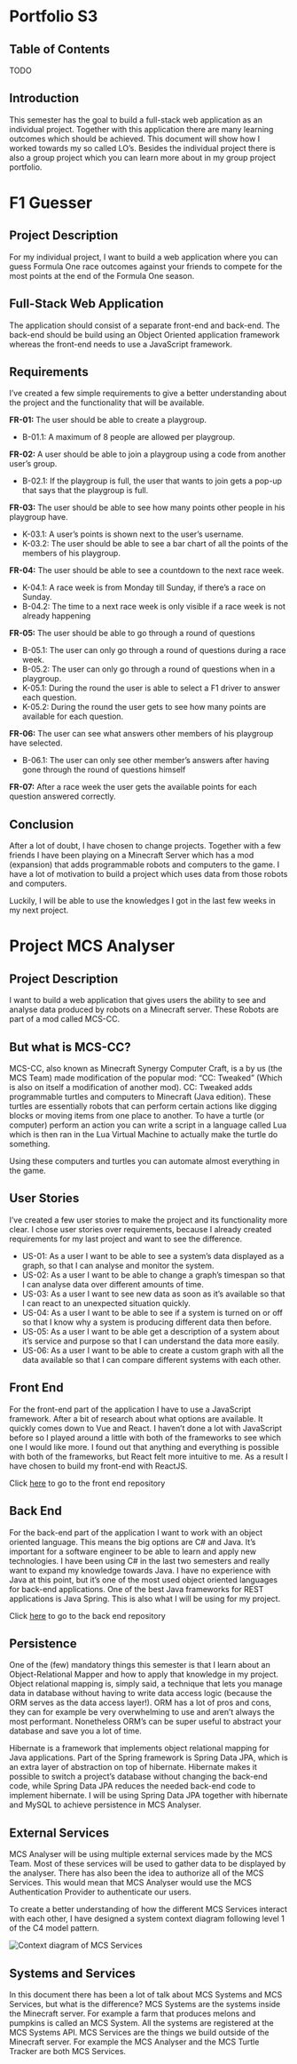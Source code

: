 # Portfolio S3

## Table of Contents
TODO

## Introduction
This semester has the goal to build a full-stack web application as an individual project. Together with this application there are many learning outcomes which should be achieved. This document will show how I worked towards my so called LO’s. Besides the individual project there is also a group project which you can learn more about in my group project portfolio.

# F1 Guesser

## Project Description
For my individual project, I want to build a web application where you can guess Formula One race outcomes against your friends to compete for the most points at the end of the Formula One season.

## Full-Stack Web Application
The application should consist of a separate front-end and back-end. The back-end should be build using an Object Oriented application framework whereas the front-end needs to use a JavaScript framework.

## Requirements
I’ve created a few simple requirements to give a better understanding about the project and the functionality that will be available.

**FR-01:** The user should be able to create a playgroup.
- B-01.1: A maximum of 8 people are allowed per playgroup.

**FR-02:** A user should be able to join a playgroup using a code from another user’s group.
- B-02.1: If the playgroup is full, the user that wants to join gets a pop-up that says that the playgroup is full.

**FR-03:** The user should be able to see how many points other people in his playgroup have.
- K-03.1: A user’s points is shown next to the user’s username.
- K-03.2: The user should be able to see a bar chart of all the points of the members of his playgroup.

**FR-04:** The user should be able to see a countdown to the next race week.
- K-04.1: A race week is from Monday till Sunday, if there’s a race on Sunday.
- B-04.2: The time to a next race week is only visible if a race week is not already happening

**FR-05:** The user should be able to go through a round of questions
- B-05.1: The user can only go through a round of questions during a race week.
- B-05.2: The user can only go through a round of questions when in a playgroup.
- K-05.1: During the round the user is able to select a F1 driver to answer each question.
- K-05.2: During the round the user gets to see how many points are available for each question.

**FR-06:** The user can see what answers other members of his playgroup have selected.
- B-06.1: The user can only see other member’s answers after having gone through the round of questions himself

**FR-07:** After a race week the user gets the available points for each question answered correctly.

## Conclusion
After a lot of doubt, I have chosen to change projects. Together with a few friends I have been playing on a Minecraft Server which has a mod (expansion) that adds programmable robots and computers to the game. I have a lot of motivation to build a project which uses data from those robots and computers.

Luckily, I will be able to use the knowledges I got in the last few weeks in my next project.

# Project MCS Analyser

## Project Description
I want to build a web application that gives users the ability to see and analyse data produced by robots on a Minecraft server. These Robots are part of a mod called MCS-CC.

## But what is MCS-CC?
MCS-CC, also known as Minecraft Synergy Computer Craft, is a by us (the MCS Team) made modification of the popular mod: “CC: Tweaked” (Which is also on itself a modification of another mod). CC: Tweaked adds programmable turtles and computers to Minecraft (Java edition). These turtles are essentially robots that can perform certain actions like digging blocks or moving items from one place to another. To have a turtle (or computer) perform an action you can write a script in a language called Lua which is then ran in the Lua Virtual Machine to actually make the turtle do something.

Using these computers and turtles you can automate almost everything in the game. 

## User Stories
I’ve created a few user stories to make the project and its functionality more clear. I chose user stories over requirements, because I already created requirements for my last project and want to see the difference.

- US-01: As a user I want to be able to see a system’s data displayed as a graph, so that I can analyse and monitor the system.
- US-02: As a user I want to be able to change a graph’s timespan so that I can analyse data over different amounts of time.
- US-03: As a user I want to see new data as soon as it’s available so that I can react to an unexpected situation quickly.
- US-04: As a user I want to be able to see if a system is turned on or off so that I know why a system is producing different data then before.
- US-05: As a user I want to be able get a description of a system about it’s service and purpose so that I can understand the data more easily.
- US-06: As a user I want to be able to create a custom graph with all the data available so that I can compare different systems with each other.

## Front End
For the front-end part of the application I have to use a JavaScript framework. After a bit of research about what options are available. It quickly comes down to Vue and React.  I haven’t done a lot with JavaScript before so I played around a little with both of the frameworks to see which one I would like more. I found out that anything and everything is possible with both of the frameworks, but React felt more intuitive to me. As a result I have chosen to build my front-end with ReactJS.

Click [here](https://github.com/MC-Synergy/MCSAnalyser-FrontEnd) to go to the front end repository

## Back End
For the back-end part of the application I want to work with an object oriented language. This means the big options are C# and Java. It’s important for a software engineer to be able to learn and apply new technologies. I have been using C# in the last two semesters and really want to expand my knowledge towards Java. I have no experience with Java at this point, but it’s one of the most used object oriented languages for back-end applications. One of the best Java frameworks for REST applications is Java Spring. This is also what I will be using for my project.

Click [here](https://github.com/MC-Synergy/MCSAnalyser-API) to go to the back end repository

## Persistence
One of the (few) mandatory things this semester is that I learn about an Object-Relational Mapper and how to apply that knowledge in my project. Object relational mapping is, simply said, a technique that lets you manage data in database without having to write data access logic (because the ORM serves as the data access layer!). ORM has a lot of pros and cons, they can for example be very overwhelming to use and aren’t always the most performant. Nonetheless ORM’s can be super useful to abstract your database and save you a lot of time.

Hibernate is a framework that implements object relational mapping for Java applications. Part of the Spring framework is Spring Data JPA, which is an extra layer of abstraction on top of hibernate. Hibernate makes it possible to switch a project’s database without changing the back-end code, while Spring Data JPA reduces the needed back-end code to implement hibernate. I will be using Spring Data JPA together with hibernate and MySQL to achieve persistence in MCS Analyser.

## External Services
MCS Analyser will be using multiple external services made by the MCS Team. Most of these services will be used to gather data to be displayed by the analyser. There has also been the idea to authorize all of the MCS Services. This would mean that MCS Analyser would use the MCS Authentication Provider to authenticate our users.

To create a better understanding of how the different MCS Services interact with each other, I have designed a system context diagram following level 1 of the C4 model pattern.

![Context diagram of MCS Services](images/SystemContextDiagramMCS.PNG "MCS Services Diagram")
 
## Systems and Services
In this document there has been a lot of talk about MCS Systems and MCS Services, but what is the difference? MCS Systems are the systems inside the Minecraft server. For example a farm that produces melons and pumpkins is called an MCS System. All the systems are registered at the MCS Systems API. MCS Services are the things we build outside of the Minecraft server. For example the MCS Analyser and the MCS Turtle Tracker are both MCS Services.

